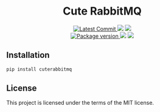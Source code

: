 <h1 align="center">
    <strong>Cute RabbitMQ</strong>
</h1>
<p align="center">
    <a href="https://github.com/Kludex/cuterabbitmq" target="_blank">
        <img src="https://img.shields.io/github/last-commit/Kludex/cuterabbitmq" alt="Latest Commit">
    </a>
        <img src="https://img.shields.io/github/workflow/status/Kludex/cuterabbitmq/Test">
        <img src="https://img.shields.io/codecov/c/github/Kludex/cuterabbitmq">
    <br />
    <a href="https://pypi.org/project/cuterabbitmq" target="_blank">
        <img src="https://img.shields.io/pypi/v/cuterabbitmq" alt="Package version">
    </a>
    <img src="https://img.shields.io/pypi/pyversions/cuterabbitmq">
    <img src="https://img.shields.io/github/license/Kludex/cuterabbitmq">
</p>


## Installation

``` bash
pip install cuterabbitmq
```

## License

This project is licensed under the terms of the MIT license.
